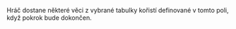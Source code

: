 Hráč dostane některé věci z vybrané tabulky kořistí definované v tomto poli, když pokrok bude dokončen.